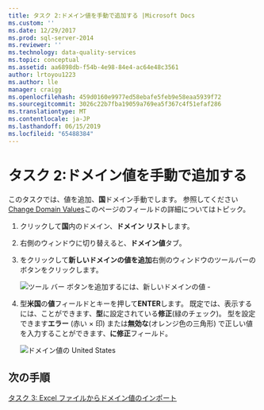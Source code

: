 ```yaml
---
title: タスク 2:ドメイン値を手動で追加する |Microsoft Docs
ms.custom: ''
ms.date: 12/29/2017
ms.prod: sql-server-2014
ms.reviewer: ''
ms.technology: data-quality-services
ms.topic: conceptual
ms.assetid: aa6898db-f54b-4e98-84e4-ac64e48c3561
author: lrtoyou1223
ms.author: lle
manager: craigg
ms.openlocfilehash: 459d0160e9977ed58ebafe5feb9e58eaa5939f72
ms.sourcegitcommit: 3026c22b7fba19059a769ea5f367c4f51efaf286
ms.translationtype: MT
ms.contentlocale: ja-JP
ms.lasthandoff: 06/15/2019
ms.locfileid: "65488384"
---
```

# <a name="task-2-adding-domain-values-manually"></a>タスク 2:ドメイン値を手動で追加する
  このタスクでは、値を追加、**国**ドメイン手動でします。 参照してください[Change Domain Values](https://msdn.microsoft.com/library/hh510408.aspx)このページのフィールドの詳細についてはトピック。  
  
1.  クリックして**国**内のドメイン、**ドメイン リスト**します。  
  
2.  右側のウィンドウに切り替えると、**ドメイン値**タブ。  
  
3.  をクリックして**新しいドメインの値を追加**右側のウィンドウのツールバーのボタンをクリックします。  
  
     ![ツール バー ボタンを追加するには、新しいドメインの値 -](../../2014/tutorials/media/et-addingdomainvaluesmanually-01.jpg "- 新しいドメインの値を追加するには、ツール バー ボタン")  
  
4.  型**米国**の**値**フィールドとキーを押して**ENTER**します。 既定では、表示するには、ことができます、**型**に設定されている**修正**(緑のチェック)。 型を設定できます**エラー** (赤い × 印) または**無効な**(オレンジ色の三角形) で正しい値を入力することができます、**に修正**フィールド。  
  
     ![ドメイン値の United States](../../2014/tutorials/media/et-addingdomainvaluesmanually-02.jpg "ドメイン値の United States")  
  
## <a name="next-step"></a>次の手順  
 [タスク 3: Excel ファイルからドメイン値のインポート](../../2014/tutorials/task-3-importing-domain-values-from-an-excel-file.md)  
  
  
